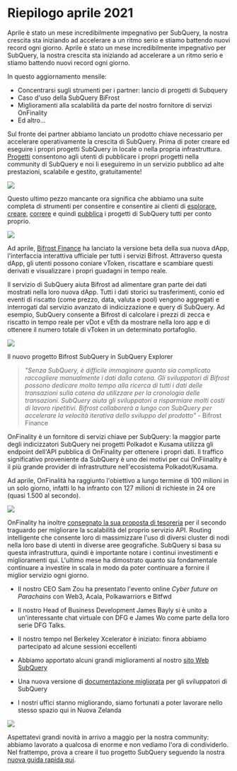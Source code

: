 # Riepilogo aprile 2021

Aprile è stato un mese incredibilmente impegnativo per SubQuery, la nostra crescita sta iniziando ad accelerare a un ritmo serio e stiamo battendo nuovi record ogni giorno. Aprile è stato un mese incredibilmente impegnativo per SubQuery, la nostra crescita sta iniziando ad accelerare a un ritmo serio e stiamo battendo nuovi record ogni giorno.

In questo aggiornamento mensile:

- Concentrarsi sugli strumenti per i partner: lancio di progetti di Subquery
- Caso d'uso della SubQuery BiFrost
- Miglioramenti alla scalabilità da parte del nostro fornitore di servizi OnFinality
- Ed altro…

Sul fronte dei partner abbiamo lanciato un prodotto chiave necessario per accelerare operativamente la crescita di SubQuery. Prima di poter creare ed eseguire i propri progetti SubQuery in locale o nella propria infrastruttura. [Progetti](https://project.subquery.network/) consentono agli utenti di pubblicare i propri progetti nella community di SubQuery e noi li eseguiremo in un servizio pubblico ad alte prestazioni, scalabile e gestito, gratuitamente!

![](https://miro.medium.com/max/1400/0*zZkmiEq5g2BbAxfl)

Questo ultimo pezzo mancante ora significa che abbiamo una suite completa di strumenti per consentire e consentire ai clienti di [esplorare](https://explorer.subquery.network/), [creare](https://doc.subquery.network/quickstart.html), [correre](https://doc.subquery.network/run/indexing_query.html) e quindi [pubblica](https://doc.subquery.network/publish/publish.html#benefits) i progetti di SubQuery tutti per conto proprio.

![](https://miro.medium.com/max/1400/0*pDQgyo3phe2ZcMml)

Ad aprile, [Bifrost Finance](https://bifrost.finance/) ha lanciato la versione beta della sua nuova dApp, l'interfaccia interattiva ufficiale per tutti i servizi Bifrost. Attraverso questa dApp, gli utenti possono coniare vToken, riscattare e scambiare questi derivati e visualizzare i propri guadagni in tempo reale.

Il servizio di SubQuery aiuta Bifrost ad alimentare gran parte dei dati mostrati nella loro nuova dApp. Tutti i dati storici su trasferimenti, conio ed eventi di riscatto (come prezzo, data, valuta e pool) vengono aggregati e interrogati dal servizio avanzato di indicizzazione e query di SubQuery. Ad esempio, SubQuery consente a Bifrost di calcolare i prezzi di zecca e riscatto in tempo reale per vDot e vEth da mostrare nella loro app e di ottenere il numero totale di vToken in un determinato portafoglio.

![](https://miro.medium.com/max/1400/0*heWoX8Kw1nm1iYd9)

Il nuovo progetto Bifrost SubQuery in SubQuery Explorer

> _"Senza SubQuery, è difficile immaginare quanto sia complicato raccogliere manualmente i dati dalla catena. Gli sviluppatori di Bifrost possono dedicare molto tempo alla ricerca di tutti i dati delle transazioni sulla catena da utilizzare per la cronologia delle transazioni. SubQuery aiuta gli sviluppatori a risparmiare molti costi di lavoro ripetitivi. Bifrost collaborerà a lungo con SubQuery per accelerare la velocità iterativa dello sviluppo del prodotto"_ - Bifrost Finance

OnFinality è un fornitore di servizi chiave per SubQuery: la maggior parte degli indicizzatori SubQuery nei progetti Polkadot e Kusama utilizza gli endpoint dell'API pubblica di OnFinality per ottenere i propri dati. Il traffico significativo proveniente da SubQuery è uno dei motivi per cui OnFiinality è il più grande provider di infrastrutture nell'ecosistema Polkadot/Kusama.

Ad aprile, OnFinalità ha raggiunto l'obiettivo a lungo termine di 100 milioni in un solo giorno, infatti lo ha infranto con 127 milioni di richieste in 24 ore (quasi 1.500 al secondo).

![](https://miro.medium.com/max/1400/0*FLq4vXluI9CTiBQ8)

OnFinality ha inoltre [consegnato la sua proposta di tesoreria](https://kusama.polkassembly.io/treasury/72) per il secondo traguardo per migliorare la scalabilità del proprio servizio API. Routing intelligente che consente loro di massimizzare l'uso di diversi cluster di nodi nella loro base di utenti in diverse aree geografiche. SubQuery si basa su questa infrastruttura, quindi è importante notare i continui investimenti e miglioramenti qui. L'ultimo mese ha dimostrato quanto sia fondamentale continuare a investire in scala in modo da poter continuare a fornire il miglior servizio ogni giorno.

- Il nostro CEO Sam Zou ha presentato l'evento online _Cyber future on Parachains_ con Web3, Acala, Polkawarriors e Bitfwd

- Il nostro Head of Business Development James Bayly si è unito a un'interessante chat virtuale con DFG e James Wo come parte della loro serie DFG Talks.

- Il nostro tempo nel Berkeley Xcelerator è iniziato: finora abbiamo partecipato ad alcune sessioni eccellenti
- Abbiamo apportato alcuni grandi miglioramenti al nostro [sito Web SubQuery](https://subquery.network/)
- Una nuova versione di [documentazione migliorata](https://doc.subquery.network/) per gli sviluppatori di SubQuery
- I nostri uffici stanno migliorando, siamo fortunati a poter lavorare nello stesso spazio qui in Nuova Zelanda

![](https://miro.medium.com/max/1400/0*cOsJ2TLa4yqpY0Ig)

Aspettatevi grandi novità in arrivo a maggio per la nostra community: abbiamo lavorato a qualcosa di enorme e non vediamo l'ora di condividerlo. Nel frattempo, prova a creare il tuo progetto SubQuery seguendo la nostra [nuova guida rapida qui](https://doc.subquery.network/quickstart.html).
